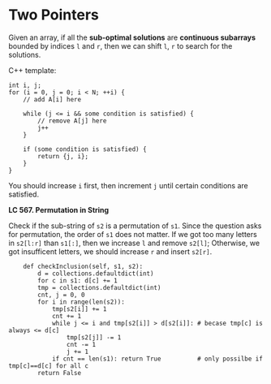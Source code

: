 # Two Pointers
Given an array, if all the **sub-optimal solutions** are **continuous subarrays** bounded by indices `l` and `r`, then we can shift `l`, `r` to search for the solutions.

C++ template:
```
int i, j;
for (i = 0, j = 0; i < N; ++i) {
    // add A[i] here
    
    while (j <= i && some condition is satisfied) {
        // remove A[j] here
        j++
    }
    
    if (some condition is satisfied) {
        return {j, i};
    }
}
```

You should increase `i` first, then increment `j` until certain conditions are satisfied.

**LC 567. Permutation in String**

Check if the sub-string of `s2` is a permutation of `s1`. 
Since the question asks for permutation, the order of `s1` does not matter.
If we got too many letters in `s2[l:r]` than `s1[:]`, 
then we increase `l` and remove `s2[l]`; Otherwise, we got insufficent letters, 
we should increase `r` and insert `s2[r]`.

```
    def checkInclusion(self, s1, s2):       
        d = collections.defaultdict(int)
        for c in s1: d[c] += 1
        tmp = collections.defaultdict(int)
        cnt, j = 0, 0     
        for i in range(len(s2)):
            tmp[s2[i]] += 1
            cnt += 1
            while j <= i and tmp[s2[i]] > d[s2[i]]: # becase tmp[c] is always <= d[c]
                tmp[s2[j]] -= 1
                cnt -= 1
                j += 1
            if cnt == len(s1): return True          # only possilbe if tmp[c]==d[c] for all c
        return False
```
